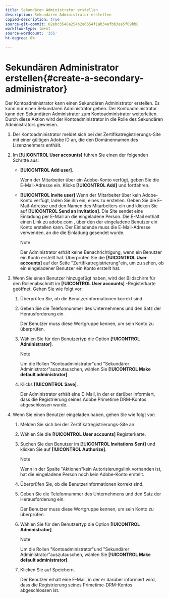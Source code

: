 ```yaml
---
title: Sekundären Administrator erstellen
description: Sekundären Administrator erstellen
copied-description: true
source-git-commit: 02ebc3548a254b2a6554f1ab34afbb3ea5f09bb8
workflow-type: tm+mt
source-wordcount: '355'
ht-degree: 0%

---
```


# Sekundären Administrator erstellen{#create-a-secondary-administrator}

Der Kontoadministrator kann einen Sekundären Administrator erstellen. Es kann nur einen Sekundären Administrator geben. Der Kontoadministrator kann den Sekundären Administrator zum Kontoadministrator weiterleiten. Durch diese Aktion wird der Kontoadministrator in die Rolle des Sekundären Administrators gewiesen.

1. Der Kontoadministrator meldet sich bei der Zertifikatregistrierungs-Site mit einer gültigen Adobe ID an, die den Domänennamen des Lizenznehmers enthält.
1. Im **[!UICONTROL User accounts]** führen Sie einen der folgenden Schritte aus:

   * **[!UICONTROL Add user]**.

     Wenn der Mitarbeiter über ein Adobe-Konto verfügt, geben Sie die E-Mail-Adresse ein. Klicks **[!UICONTROL Add]** und fortfahren.

   * **[!UICONTROL Invite user]** Wenn der Mitarbeiter über kein Adobe-Konto verfügt, laden Sie ihn ein, eines zu erstellen. Geben Sie die E-Mail-Adresse und den Namen des Mitarbeiters ein und klicken Sie auf **[!UICONTROL Send an invitation]**. Die Site sendet eine Einladung per E-Mail an die eingeladene Person. Die E-Mail enthält einen Link zu adobe.com , über den der eingeladene Benutzer ein Konto erstellen kann. Der Einladende muss die E-Mail-Adresse verwenden, an die die Einladung gesendet wurde.

     >[!NOTE]
     >
     >Der Administrator erhält keine Benachrichtigung, wenn ein Benutzer ein Konto erstellt hat. Überprüfen Sie die **[!UICONTROL User accounts]** auf der Seite &quot;Zertifikatregistrierung&quot;ein, um zu sehen, ob ein eingeladener Benutzer ein Konto erstellt hat.

1. Wenn Sie einen Benutzer hinzugefügt haben, wird der Bildschirm für den Rollenabschnitt im **[!UICONTROL User accounts]** -Registerkarte geöffnet. Gehen Sie wie folgt vor:

   1. Überprüfen Sie, ob die Benutzerinformationen korrekt sind.
   1. Geben Sie die Telefonnummer des Unternehmens und den Satz der Herausforderung ein.

      Der Benutzer muss diese Wortgruppe kennen, um sein Konto zu überprüfen.
   1. Wählen Sie für den Benutzertyp die Option **[!UICONTROL Administrator]**.

      >[!NOTE]
      >
      >Um die Rollen &quot;Kontoadministrator&quot;und &quot;Sekundärer Administrator&quot;auszutauschen, wählen Sie **[!UICONTROL Make default administrator]**.

   1. Klicks **[!UICONTROL Save]**.

      Der Administrator erhält eine E-Mail, in der er darüber informiert, dass die Registrierung seines Adobe Primetime DRM-Kontos abgeschlossen wurde.

1. Wenn Sie einen Benutzer eingeladen haben, gehen Sie wie folgt vor:

   1. Melden Sie sich bei der Zertifikatregistrierungs-Site an.
   1. Wählen Sie die **[!UICONTROL User accounts]** Registerkarte.
   1. Suchen Sie den Benutzer im **[!UICONTROL Invitations Sent]** und klicken Sie auf **[!UICONTROL Authorize]**.

      >[!NOTE]
      >
      >Wenn in der Spalte &quot;Aktionen&quot;kein Autorisierungslink vorhanden ist, hat die eingeladene Person noch kein Adobe-Konto erstellt.

   1. Überprüfen Sie, ob die Benutzerinformationen korrekt sind.
   1. Geben Sie die Telefonnummer des Unternehmens und den Satz der Herausforderung ein.

      Der Benutzer muss diese Wortgruppe kennen, um sein Konto zu überprüfen.
   1. Wählen Sie für den Benutzertyp die Option **[!UICONTROL Administrator]**.

      >[!NOTE]
      >
      >Um die Rollen &quot;Kontoadministrator&quot;und &quot;Sekundärer Administrator&quot;auszutauschen, wählen Sie **[!UICONTROL Make default administrator]**.

   1. Klicken Sie auf Speichern.

      Der Benutzer erhält eine E-Mail, in der er darüber informiert wird, dass die Registrierung seines Primetime-DRM-Kontos abgeschlossen ist.
